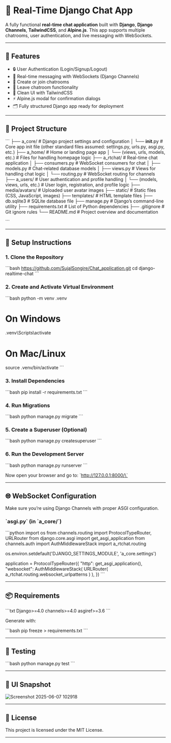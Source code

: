 # 💬 Real-Time Django Chat App

A fully functional **real-time chat application** built with **Django**, **Django Channels**, **TailwindCSS**, and **Alpine.js**. This app supports multiple chatrooms, user authentication, and live messaging with WebSockets.

---

## 🚀 Features

- 🔒 User Authentication (Login/Signup/Logout)
- 💬 Real-time messaging with WebSockets (Django Channels)
- 👥 Create or join chatrooms
- 🚪 Leave chatroom functionality
- 🧼 Clean UI with TailwindCSS
- ⚡ Alpine.js modal for confirmation dialogs
- 🗂️ Fully structured Django app ready for deployment

---

## 📁 Project Structure

\`\`\`
├── a_core/                 # Django project settings and configuration
│   └── __init__.py         # Core app init file (other standard files assumed: settings.py, urls.py, asgi.py, etc.)
├── a_home/                 # Home or landing page app
│   └── (views, urls, models, etc.)  # Files for handling homepage logic
├── a_rtchat/               # Real-time chat application
│   ├── consumers.py        # WebSocket consumers for chat
│   ├── models.py           # Chat-related database models
│   ├── views.py            # Views for handling chat logic
│   └── routing.py          # WebSocket routing for channels
├── a_users/                # User authentication and profile handling
│   └── (models, views, urls, etc.)  # User login, registration, and profile logic
├── media/avatars/          # Uploaded user avatar images
├── static/                 # Static files (CSS, JavaScript, images)
├── templates/              # HTML template files
├── db.sqlite3              # SQLite database file
├── manage.py               # Django’s command-line utility
├── requirements.txt        # List of Python dependencies
├── .gitignore              # Git ignore rules
└── README.md               # Project overview and documentation

\`\`\`

---

## 🔧 Setup Instructions

### 1. Clone the Repository

\`\`\`bash
https://github.com/SujalSongire/Chat_application.git
cd django-realtime-chat
\`\`\`

### 2. Create and Activate Virtual Environment

\`\`\`bash
python -m venv .venv
# On Windows
.venv\Scripts\activate
# On Mac/Linux
source .venv/bin/activate
\`\`\`

### 3. Install Dependencies

\`\`\`bash
pip install -r requirements.txt
\`\`\`

### 4. Run Migrations

\`\`\`bash
python manage.py migrate
\`\`\`

### 5. Create a Superuser (Optional)

\`\`\`bash
python manage.py createsuperuser
\`\`\`

### 6. Run the Development Server

\`\`\`bash
python manage.py runserver
\`\`\`

Now open your browser and go to: \`http://127.0.0.1:8000/\`

---

## 🌐 WebSocket Configuration

Make sure you’re using Django Channels with proper ASGI configuration.

### \`asgi.py\` (in \`a_core/\`)

\`\`\`python
import os
from channels.routing import ProtocolTypeRouter, URLRouter
from django.core.asgi import get_asgi_application
from channels.auth import AuthMiddlewareStack
import a_rtchat.routing

os.environ.setdefault('DJANGO_SETTINGS_MODULE', 'a_core.settings')

application = ProtocolTypeRouter({
    "http": get_asgi_application(),
    "websocket": AuthMiddlewareStack(
        URLRouter(
            a_rtchat.routing.websocket_urlpatterns
        )
    ),
})
\`\`\`

---

## 📦 Requirements

\`\`\`txt
Django>=4.0
channels>=4.0
asgiref>=3.6
\`\`\`

Generate with:

\`\`\`bash
pip freeze > requirements.txt
\`\`\`

---

## 🧪 Testing

\`\`\`bash
python manage.py test
\`\`\`

---

## 📸 UI Snapshot

![Screenshot 2025-06-07 102918](https://github.com/user-attachments/assets/d240a34f-69ea-49be-a5a2-e7fe082055d9)


---

## 📜 License

This project is licensed under the MIT License.

---
